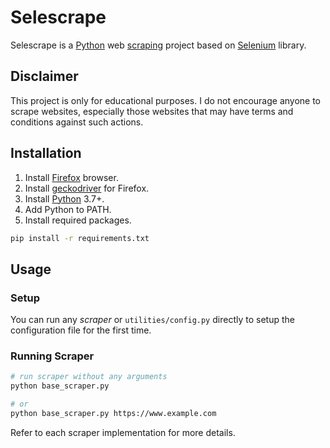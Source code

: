 # Selescrape

Selescrape is a [Python](https://www.python.org/) web [scraping](https://en.wikipedia.org/wiki/Web_scraping) project based on [Selenium](https://www.selenium.dev/) library.

## Disclaimer

This project is only for educational purposes. I do not encourage anyone to scrape websites, especially those websites that may have terms and conditions against such actions.

## Installation

1. Install [Firefox](https://www.mozilla.org/en-US/firefox/new/) browser.
2. Install [geckodriver](https://github.com/mozilla/geckodriver/releases) for Firefox.
3. Install [Python](https://www.python.org/) 3.7+.
4. Add Python to PATH.
5. Install required packages.

```bash
pip install -r requirements.txt
```

## Usage

### Setup

You can run any _scraper_ or `utilities/config.py` directly to setup the configuration file for the first time.

### Running Scraper

```bash
# run scraper without any arguments
python base_scraper.py

# or
python base_scraper.py https://www.example.com
```

Refer to each scraper implementation for more details.

